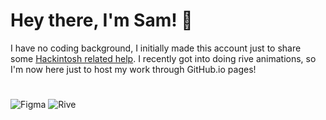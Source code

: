 # Hey there, I'm Sam! 👋 

I have no coding background, I initially made this account just to share some [Hackintosh related help](https://github.com/unitedastronomer/miscellaneous-hackintosh-guides). I recently got into doing rive animations, so I'm now here just to host my work through GitHub.io pages! 

#

![Figma](https://img.shields.io/badge/Figma-000000?style=flat&logo=Figma&logoColor=white)
![Rive](https://img.shields.io/badge/Rive-000000?style=flat&logo=Rive&logoColor=white) 
